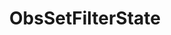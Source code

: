 ---
name: ObsSetFilterState
title: ObsSetFilterState
description: Set the state of an OBS filter.<br>State => 0 = enable, 1 = disable, 2 = toggle
parameters:
  - import: ObsScene
  - import: ObsSource
  - import: ObsFilterName
  - import: ObsFilterState
  - import: ObsConnection
---